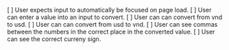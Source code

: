 [ ] User expects input to automatically be focused on page load.
[ ] User can enter a value into an input to convert.
[ ] User can can convert from vnd to usd.
[ ] User can can convert from usd to vnd.
[ ] User can see commas between the numbers in the correct place in the converted value.
[ ] User can see the correct curreny sign.